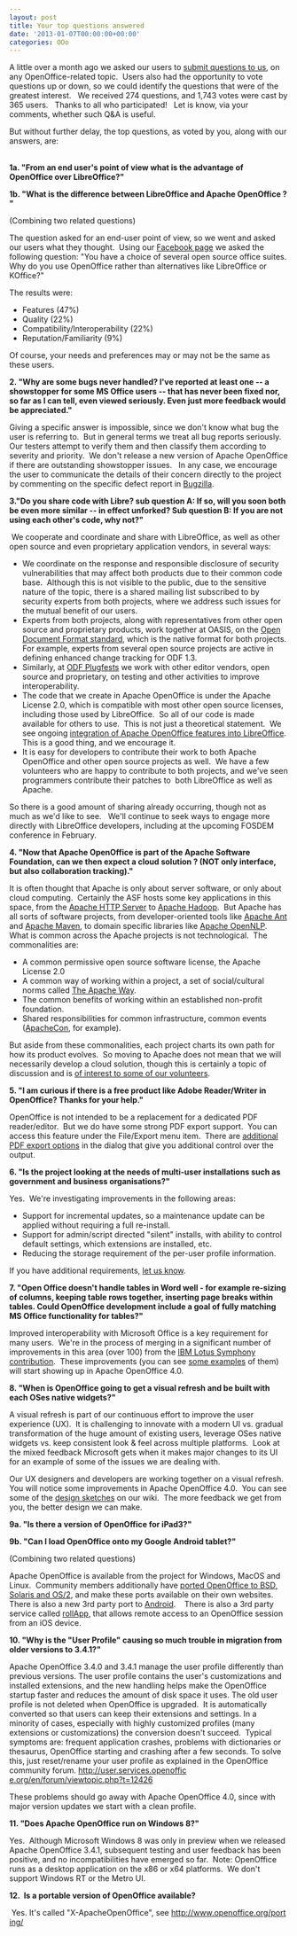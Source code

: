 ```yaml
---
layout: post
title: Your top questions answered
date: '2013-01-07T00:00:00+00:00'
categories: OOo
---
```

<div class="gwt-HTML"> 
    <p><span class="bold">A little over a month ago we asked our users to <a href="http://mail-archives.apache.org/mod_mbox/openoffice-users/201211.mbox/%3CCAP-ksogYeEC79xRSg4bFdQULronuHDE%3DqvGBEm11PVDsC6Cckw%40mail.gmail.com%3E">submit questions to us</a>, on any OpenOffice-related topic.&nbsp; Users also had the opportunity to vote questions up or down, so we could identify the questions that were of the greatest interest.&nbsp;&nbsp; We received 274 questions, and 1,743 votes were cast by 365 users. &nbsp; Thanks to all who participated! &nbsp; Let is know, via your comments, whether such Q&amp;A is useful.&nbsp; <br /></span></p> 
    <p><span class="bold">But without further delay, the top questions, as voted by you, along with our answers, are:</span></p> 
    <p> <br /><b>1a. &quot;From an end user's point of view what is the advantage of OpenOffice over LibreOffice?&quot;</b></p> 
    <p><b> 1b. &quot;What is the difference between LibreOffice and Apache OpenOffice ? &quot;</b><br /></p> 
    <p>(Combining two related questions)&nbsp; <br /></p> 
    <p>The question asked for an end-user point of view, so we went and asked our users what they thought.&nbsp; Using our <a href="https://www.facebook.com/ApacheOO">Facebook page</a> we asked the following question: &quot;You
 have a choice of several open source office suites.  Why do you use 
OpenOffice rather than alternatives like LibreOffice or KOffice?&quot;</p> 
    <p>The results were:</p> 
    <ul> 
      <li> Features (47%)</li> 
      <li>Quality (22%)</li> 
      <li>Compatibility/Interoperability (22%)</li> 
      <li>Reputation/Familiarity (9%)<br /></li> 
    </ul> 
    <p>Of course, your needs and preferences may or may not be the same as these users.<br /></p> 
    <p> </p> 
    <p><b>2. &quot;Why are some bugs never handled?  I've reported at least one -- a 
showstopper for some MS Office users -- that has never been fixed nor, 
so far as I can tell, even viewed seriously.  Even just more feedback 
would be appreciated.&quot; </b><br /></p> 
    <p> </p> 
    <p>Giving a specific answer is impossible, since we don't know what bug the user is referring to.&nbsp; But in general terms we treat all bug reports seriously.&nbsp; Our testers attempt to verify them and then classify them according to severity and priority.&nbsp; We don't release a new version of Apache OpenOffice if there are outstanding showstopper issues.&nbsp;&nbsp; In any case, we encourage the user to communicate the details of their concern directly to the project by commenting on the specific defect report in <a href="https://issues.apache.org/ooo/">Bugzilla</a>.<br /></p> 
    <p> <b>3.&quot;Do you share code with Libre? sub question A: If so, will you soon both
 be even more similar -- in effect unforked? Sub question B: If you are 
not using each other's code, why not?&quot;</b></p> 
    <p>&nbsp;We cooperate and coordinate and share with LibreOffice, as well as other open source and even proprietary application vendors, in several ways:</p> 
    <ul> 
      <li>We coordinate on the response and responsible disclosure of security vulnerabilities that may affect both products due to their common code base.&nbsp; Although this is not visible to the public, due to the sensitive nature of the topic, there is a shared mailing list subscribed to by security experts from both projects, where we address such issues for the mutual benefit of our users.</li> 
      <li>Experts from both projects, along with representatives from other open source and proprietary products, work together at OASIS, on the <a href="https://www.oasis-open.org/committees/tc_home.php?wg_abbrev=office">Open Document Format standard</a>, which is the native format for both projects.&nbsp; For example, experts from several open source projects are active in defining enhanced change tracking for ODF 1.3.</li> 
      <li>Similarly, at <a href="http://www.odfplugfest.org/">ODF Plugfests</a> we work with other editor vendors, open source and proprietary, on testing and other activities to improve interoperability.<br /></li> 
      <li>The code that we create in Apache OpenOffice is under the Apache License 2.0, which is compatible with most other open source licenses, including those used by LibreOffice.&nbsp; So all of our code is made available for others to use.&nbsp; This is not just a theoretical statement.&nbsp; We see ongoing <a href="https://blogs.apache.org/OOo/entry/good_news_libreoffice_is_integrating">integration of Apache OpenOffice features into LibreOffice</a>.&nbsp; This is a good thing, and we encourage it.</li> 
      <li>It is easy for developers to contribute their work to both Apache OpenOffice and other open source projects as well.&nbsp; We have a few volunteers who are happy to contribute to both projects, and we've seen programmers contribute their patches to&nbsp; both LibreOffice as well as Apache.<br /></li> 
    </ul> 
    <p>So there is a good amount of sharing already occurring, though not as much as we'd like to see.&nbsp;&nbsp; We'll continue to seek ways to engage more directly with LibreOffice developers, including at the upcoming FOSDEM conference in February.<br /></p> 
    <p> </p> 
    <p> </p> 
    <p><b>4. &quot;Now that Apache OpenOffice is part of the Apache Software Foundation, can we then
 expect a cloud solution ? (NOT only interface, but also collaboration 
tracking).&quot;</b></p> 
    <p> </p> 
    <p>It is often thought that Apache is only about server software, or only about cloud computing.&nbsp; Certainly the ASF hosts some key applications in this space, from the <a href="http://httpd.apache.org/">Apache HTTP Server</a> to <a href="http://hadoop.apache.org/">Apache Hadoop</a>.&nbsp; But Apache has all sorts of software projects, from developer-oriented tools like <a href="http://ant.apache.org/">Apache Ant</a> and <a href="http://maven.apache.org/">Apache Maven</a>, to domain specific libraries like <a href="http://opennlp.apache.org/">Apache OpenNLP</a>.&nbsp; What is common across the Apache projects is not technological.&nbsp; The commonalities are:</p> 
    <ul> 
      <li>A common permissive open source software license, the Apache License 2.0</li> 
      <li>A common way of working within a project, a set of social/cultural norms called <a href="http://theapacheway.com/">The Apache Way</a>.</li> 
      <li>The common benefits of working within an established non-profit foundation.</li> 
      <li>Shared responsibilities for common infrastructure, common events (<a href="http://na.apachecon.com/">ApacheCon</a>, for example).<br /></li> 
    </ul> 
    <p>But aside from these commonalities, each project charts its own path for how its product evolves.&nbsp; So moving to Apache does not mean that we will necessarily develop a cloud solution, though this is certainly a topic of discussion and is <a href="http://www.slideshare.net/pescetti/cloud-apache-openoffice-based-on-html5">of interest to some of our volunteers</a>.</p> 
    <p> </p> 
    <p><b>5. &quot;I am curious if there is a free product like Adobe Reader/Writer in OpenOffice?  Thanks for your help.&quot;</b> </p> 
    <p>OpenOffice is not intended to be a replacement for a dedicated PDF reader/editor.&nbsp; But we do have some strong PDF export support.&nbsp; You can access this feature under the File/Export menu item.&nbsp; There are <a href="http://wiki.openoffice.org/wiki/Documentation/OOo3_User_Guides/Getting_Started/Exporting_to_PDF">additional PDF export options</a> in the dialog that give you additional control over the output.&nbsp;&nbsp;</p> 
    <p><b>6. &quot;Is the project looking at the needs of multi-user installations such as government and business organisations?&quot; </b><br /></p> 
    <p> </p> 
    <p>Yes.&nbsp; We're investigating improvements in the following areas:</p> 
    <ul> 
      <li> Support for incremental updates, so a maintenance update can be applied without requiring a full re-install.</li> 
      <li>Support for admin/script directed &quot;silent&quot; installs, with ability to control default settings, which extensions are installed, etc.</li> 
      <li>Reducing the storage requirement of the per-user profile information.</li> 
    </ul>If you have additional requirements, <a href="http://openoffice.apache.org/mailing-lists.html#development-mailing-list-public">let us know</a>.<br /> 
    <p><b>7. &quot;Open Office doesn't handle tables in Word well - for example re-sizing 
of columns, keeping table rows together, inserting page breaks within 
tables. Could OpenOffice development include a goal of fully matching MS Office 
functionality for tables?&quot;</b></p> 
    <p> </p> 
    <p>Improved interoperability with Microsoft Office is a key requirement for many users.&nbsp; We're in the process of merging in a significant number of improvements in this area (over 100) from the <a href="http://wiki.openoffice.org/wiki/Contribution">IBM Lotus Symphony contribution</a>.&nbsp; These improvements (you can see <a href="http://wiki.openoffice.org/wiki/Documentation/Fidelity_Improvement_Since_AOO341">some examples</a> of them) will start showing up in Apache OpenOffice 4.0.<br /></p> 
    <p> </p> 
    <p><b>8. &quot;When is OpenOffice going to get a visual refresh and be built with each OSes native widgets?&quot;</b></p> 
    <p> </p> 
    <p>A visual refresh is part of our continuous effort to improve the user experience (UX).&nbsp; It is challenging to innovate with a modern UI vs. gradual transformation of the huge amount of existing users, leverage OSes native widgets vs. keep consistent look &amp; feel across multiple platforms.&nbsp; Look at the mixed feedback Microsoft gets when it makes major changes to its UI for an example of some of the issues we are dealing with.<br /></p> 
    <p>Our UX designers and developers are working together on a visual refresh.&nbsp; You will notice some improvements in Apache OpenOffice 4.0.&nbsp; You can see some of the <a href="http://wiki.openoffice.org/wiki/AOO_UX_Design_Exploration_-_Task_Pane_Content_Panel_-_User_Interface_Design_Proposals#Task_Pane_Content_Panel_-_UX_Design_propoals13">design sketches</a> on our wiki.&nbsp; The more feedback we get from you, the better design we can make.</p> 
    <p><b>9a. &quot;Is there a version of OpenOffice for iPad3?&quot;</b></p> 
    <p> <b>9b. &quot;Can I load OpenOffice onto my Google Android tablet?&quot;</b></p> 
    <p> </p> 
    <p>(Combining two related questions) <br /></p> 
    <p>Apache OpenOffice is available from the project for Windows, MacOS and Linux.&nbsp; Community members additionally have <a href="http://www.openoffice.org/porting/">ported OpenOffice to BSD, Solaris and OS/2</a>, and make these ports available on their own websites.&nbsp;&nbsp; There is also a new 3rd party port to <a href="https://play.google.com/store/apps/details?id=com.andropenoffice">Android</a>. &nbsp;&nbsp; There is also a 3rd party service called <a href="https://www.rollapp.com/app/oowriter">rollApp</a>, that allows remote access to an OpenOffice session from an iOS device.<br /></p> 
    <p><b>10. &quot;Why is the &quot;User Profile&quot; causing so much trouble in migration from older versions to 3.4.1?&quot;</b></p> 
    <p> </p> 
    <p> </p> 
    <p>Apache OpenOffice 3.4.0 and 3.4.1 manage the user profile differently 
than previous versions. The user profile contains the user's 
customizations and installed extensions, and the new handling helps make the OpenOffice startup faster and reduces the amount of disk 
space it uses. The old user profile is not deleted when OpenOffice is 
upgraded.&nbsp; It is automatically converted so that users can keep their 
extensions and settings. In a minority of cases, especially with highly 
customized profiles (many extensions or customizations) the conversion 
doesn't succeed.&nbsp; Typical symptoms are: frequent application crashes, 
problems with dictionaries or thesaurus, OpenOffice starting and 
crashing after a few seconds. To solve this, just reset/rename your user
 profile as explained in the OpenOffice community forum. <a target="_blank" href="http://user.services.openoffice.org/en/forum/viewtopic.php?t=12426">http://user.services.openoffic<wbr />e.org/en/forum/viewtopic.php?<wbr />t=12426</a></p> 
    <p>These problems should go away with Apache OpenOffice 4.0, since with major version updates we start with a clean profile. <br /></p> 
    <p><b>11. &quot;Does Apache OpenOffice run on Windows 8?&quot;</b></p> 
    <p> Yes.&nbsp; Although Microsoft Windows 8 was only in preview when we released Apache OpenOffice 3.4.1, subsequent testing and user feedback has been positive, and no 
incompatibilities have emerged so far.&nbsp; Note: OpenOffice runs as a desktop application on the x86 or x64 platforms.&nbsp; We don't support Windows RT or the Metro UI.<br /></p> 
    <p><b>12.&nbsp; Is a portable version of OpenOffice available? </b></p> 
    <p>&nbsp;Yes. It's called &quot;X-ApacheOpenOffice&quot;, see <a target="_blank" href="http://www.openoffice.org/porting/">http://www.openoffice.org/port<wbr />ing/</a> <br /></p> 
    <p> </p> 
  </div>
